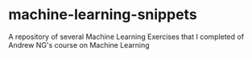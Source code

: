 # machine-learning-snippets
A repository of several Machine Learning Exercises that I completed of Andrew NG's course on Machine Learning
